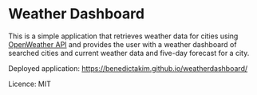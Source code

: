 # Weather Dashboard

This is a simple application that retrieves weather data for cities using [OpenWeather API](https://openweathermap.org/api) and provides the user with a weather dashboard of searched cities and current weather data and five-day forecast for a city.

Deployed application: https://benedictakim.github.io/weatherdashboard/ 

Licence: MIT